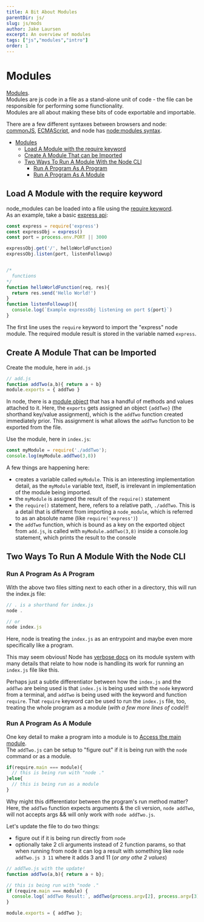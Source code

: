 ```yaml
---
title: A Bit About Modules
parentDir: js/
slug: js/mods
author: Jake Laursen
excerpt: An overview of modules
tags: ["js","modules","intro"]
order: 1
---
```


# Modules
[Modules](https://developer.mozilla.org/en-US/docs/Web/JavaScript/Guide/Modules).  
Modules are js code in a file as a stand-alone unit of code - the file can be responsible for performing some fiunctionality.  
Modules are all about making these bits of code exportable and importable.  

There are a few different syntaxes between browsers and node: [commonJS](https://nodejs.org/api/modules.html), [ECMAScript](https://nodejs.org/api/esm.html), and node has [node:modules syntax](https://nodejs.org/api/module.html).  

- [Modules](#modules)
  - [Load A Module with the require keyword](#load-a-module-with-the-require-keyword)
  - [Create A Module That can be Imported](#create-a-module-that-can-be-imported)
  - [Two Ways To Run A Module With the Node CLI](#two-ways-to-run-a-module-with-the-node-cli)
    - [Run A Program As A Program](#run-a-program-as-a-program)
    - [Run A Program As A Module](#run-a-program-as-a-module)


## Load A Module with the require keyword
node_modules can be loaded into a file using the [require keyword](https://nodejs.org/api/modules.html#requireid).  
As an example, take a basic [express api](https://expressjs.com/en/starter/hello-world.html):  
```js
const express = require('express')
const expressObj = express()
const port = process.env.PORT || 3000

expressObj.get('/', helloWorldFunction)
expressObj.listen(port, listenFollowup)


/*
  functions
*/
function helloWorldFunction(req, res){
  return res.send('Hello World!')
}
function listenFollowup(){
  console.log(`Example expressObj listening on port ${port}`)
}
```
The first line uses the `require` keyword to import the "express" node module. The required module result is stored in the variable named `express`.  

## Create A Module That can be Imported
Create the module, here in `add.js`
```js
// add.js
function addTwo(a,b){ return a + b}
module.exports = { addTwo }
```
In node, there is a [module object](https://nodejs.org/docs/latest-v18.x/api/modules.html#the-module-object) that has a handful of methods and values attached to it. Here, the `exports` gets assigned an object `{addTwo}` (the shorthand key/value assignment), which is the `addTwo` function created immediately prior. This assignment is what allows the `addTwo` function to be exported from the file.  

Use the module, here in `index.js`:  
```js
const myModule = require('./addTwo');
console.log(myModule.addTwo(3,8))
```

A few things are happening here:
- creates a variable called `myModule`. This is an interesting implementation detail, as the `myModule` variable text, itself, is irrelevant in implementation of the module being imported. 
- the `myModule` is assigned the result of the `require()` statement
- the `require()` statement, here, refers to a relative path, `./addTwo`. This is a detail that is different from importing a `node_module`, which is referred to as an absolute name (like `require('express')`)
- the `addTwo` function, which is bound as a key on the exported object from `add.js`, is called with `myModule.addTwo(3,8)` inside a console.log statement, which prints the result to the console

## Two Ways To Run A Module With the Node CLI
### Run A Program As A Program
With the above two files sitting next to each other in a directory, this will run the index.js file:
```js
// . is a shorthand for index.js
node .

// or
node index.js
```
Here, node is treating the `index.js` as an entrypoint and maybe even more specifically like a program.  

This may seem obvious! Node has [verbose docs](https://nodejs.org/dist/latest-v18.x/docs/api/modules.html#modulepaths) on its module system with many details that relate to how node is handling its work for running an `index.js` file like this.  

Perhaps just a subtle differentiator between how the `index.js` and the `addTwo` are being used is that `index.js` is being used with the `node` keyword from a terminal, and `addTwo` is being used with the keyword and function `require`. That `require` keyword can be used to run the `index.js` file, too, treating the whole program as a module (_with a few more lines of code_)!!
### Run A Program As A Module
One key detail to make a program into a module is to [Access the main module](https://nodejs.org/dist/latest-v18.x/docs/api/modules.html#accessing-the-main-module).  
The `addTwo.js` can be setup to "figure out" if it is being run with the `node` command or as a module.  
```js
if(require.main === module){
  // this is being run with "node ."
}else{
  // this is being run as a module
}
```
Why might this differentiator between the program's run method matter? Here, the `addTwo` function expects arguments & the cli version, `node addTwo`, will not accepts args && will only work with `node addTwo.js`.  

Let's update the file to do two things:
- figure out if it is being run directly from `node`
- optionally take 2 cli arguments instead of 2 function params, so that when running from node it can log a result with something like `node addTwo.js 3 11` where it adds 3 and 11 (_or any othe 2 values_)

```js
// addTwo.js with the update!
function addTwo(a,b){ return a + b};

// this is being run with "node ."
if (require.main === module) {
  console.log(`addTwo Result:`, addTwo(process.argv[2], process.argv[3]));
}

module.exports = { addTwo };

```
